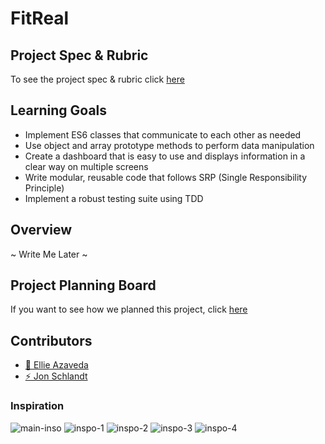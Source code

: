 # FitReal

## Project Spec & Rubric

To see the project spec & rubric click [here](https://frontend.turing.io/projects/fitlit.html)

## Learning Goals

- Implement ES6 classes that communicate to each other as needed
- Use object and array prototype methods to perform data manipulation
- Create a dashboard that is easy to use and displays information in a clear way on multiple screens
- Write modular, reusable code that follows SRP (Single Responsibility Principle)
- Implement a robust testing suite using TDD

## Overview

~ Write Me Later ~

## Project Planning Board

If you want to see how we planned this project, click [here](https://trello.com/b/KbUmYFr7)

## Contributors

- [🧚 Ellie Azaveda](https://github.com/EllieAzaveda)
- [⚡️ Jon Schlandt](https://github.com/jon-schlandt)

### Inspiration

![main-inso](https://user-images.githubusercontent.com/76409536/112737079-64a09080-8f1d-11eb-98bc-7b34c7191ee3.png)
![inspo-1](https://user-images.githubusercontent.com/76409536/112732992-ecc56c80-8f02-11eb-9f9a-2b84083b5283.png)
![inspo-2](https://user-images.githubusercontent.com/76409536/112733018-17afc080-8f03-11eb-97e6-aac71e43c149.png)
![inspo-3](https://user-images.githubusercontent.com/76409536/112733065-60677980-8f03-11eb-9331-4e361927127c.png)
![inspo-4](https://user-images.githubusercontent.com/76409536/112733285-a5d87680-8f04-11eb-89db-338206d2278d.png)

